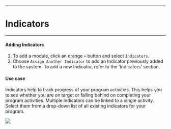 ****
# Indicators
---

#### Adding Indicators 

1. To add a module, click an orange `+` button and select `Indicators`. 
2. Choose `Assign Another Indicator` to add an Indicator previously added to the system. To add a new Indicator, refer to the 'Indicators' section.

#### Use case
Indicators help to track progress of your program activities. This helps you to see whether you are on target or falling behind on completing your program activities. Multiple indicators can be linked to a single activity. Select them from a drop-down list of all existing indicators for your program.

![](https://lh6.googleusercontent.com/B_5JcZbp1nm4nU-pSdJrQJGcSbpgW0nlzbIU5qPbEDLAUMwyKmxXPTyvv9JW5eadfnP8-XqqXOFbCFSAzZrk4B-dgj814Yr3CEJOIdg1SU9QJCEK1S3R18a6oVWiXBz2DJebyroZ)



